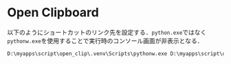 # Open Clipboard
以下のようにショートカットのリンク先を設定する．`python.exe`ではなく`pythonw.exe`を使用することで実行時のコンソール画面が非表示となる．
```bat
D:\myapps\script\open_clip\.venv\Scripts\pythonw.exe D:\myapps\script\open_clip\open_clip.py
```
